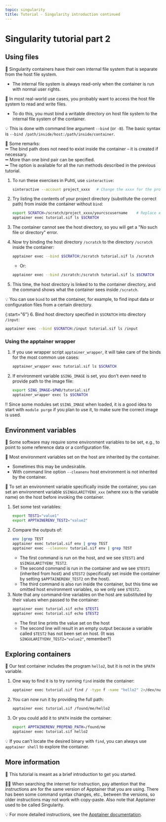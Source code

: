 ```yaml
---
topic: singularity
title: Tutorial - Singularity introduction continued
---
```


# Singularity tutorial part 2

## Using files
💬 Singularity containers have their own internal file system that is separate from the host file system. 
- The internal file system is always read-only when the container is run with normal user rights.

💭 In most real-world use cases, you probably want to access the host file system to read and write files. 
- To do this, you must bind a writable directory on host file system to the internal file system of the container. 

💡 This is done with command line argument `--bind` (or `-B`). The basic syntax is 
`--bind /path/inside/host:/path/inside/container`.

💭 Some remarks:  
➖ The bind path does not need to exist inside the container – it is created if necessary.  
➖ More than one bind pair can be specified.  
➖ The option is available for all the run methods described in the previous tutorial.  

1. To run these exercises in Puhti, use `sinteractive`:
    ```bash
    sinteractive --account project_xxxx   # Change the xxxx for the project number
    ```

2. Try listing the contents of your project directory (substitute the correct path) from inside the container without `bind`:
    ```bash
    export SCRATCH=/scratch/project_xxxx/yourcscusername    # Replace xxxx and yourcscusername
    apptainer exec tutorial.sif ls $SCRATCH
    ```
3. The container cannot see the host directory, so you will get a "No such file or directory" error.
4. Now try binding the host directory `/scratch` to the directory `/scratch` inside the container:
    ```bash
    apptainer exec --bind $SCRATCH:/scratch tutorial.sif ls /scratch
    ```
    - Or:
    ```bash
    apptainer exec --bind /scratch:/scratch tutorial.sif ls $SCRATCH
    ```
5. This time, the host directory is linked to to the container directory, and the command shows what the container sees inside `/scratch`.

💡 You can use `bind` to set the container, for example, to find input data or configuration files from a certain directory.

{:start="6"}
6. Bind host directory specified in `$SCRATCH` into directory `/input`:
```bash
apptainer exec --bind $SCRATCH:/input tutorial.sif ls /input
```

### Using the apptainer wrapper
1. If you use wrapper script `apptainer_wrapper`, it will take care of the binds for the most common use cases:
    ```bash
    apptainer_wrapper exec tutorial.sif ls $SCRATCH
    ```
2. If environment variable `$SING_IMAGE` is set, you don't even need to provide path to the image file:
    ```bash
    export SING_IMAGE=$PWD/tutorial.sif
    apptainer_wrapper exec ls $SCRATCH
    ```

‼️ Since some modules set `$SING_IMAGE` when loaded, it is a good idea to start with `module purge` if you plan to use it, to make sure the correct image is used.

## Environment variables
💬 Some software may require some environment variables to be set, e.g., to point to some reference data or a configuration file.

💬 Most environment variables set on the host are inherited by the container. 
- Sometimes this may be undesirable. 
- With command line option `--cleanenv` host environment is not inherited by the container.

💬 To set an environment variable specifically inside the container, you can set an environment variable `$SINGULARITYENV_xxx` (where xxx is the variable name) on the host before invoking the container.

1. Set some test variables:
    ```bash
    export TEST1="value1"
    export APPTAINERENV_TEST2="value2"
    ```
2. Compare the outputs of:
    ```bash
    env |grep TEST
    apptainer exec tutorial.sif env | grep TEST
    apptainer exec --cleanenv tutorial.sif env | grep TEST
    ```
    - The first command is run on the host, and we see `$TEST1` and `$SINGULARITYENV_TEST2`. 
    - The second command is run in the container and we see `$TEST1` (inherited from host) and `$TEST2` (specifically set inside the container by setting `$APPTAINERENV_TEST2` on the host). 
    - The third command is also run  inside the container, but this time we omitted host environment variables, so we only see `$TEST2`.
3. Note that any command-line variables on the host are substituted by their values when passed to the container:
    ```bash
    apptainer exec tutorial.sif echo $TEST1
    apptainer exec tutorial.sif echo $TEST2
    ```
    - The first line prints the value set on the host
    - The second line will result in an empty output because a variable called `$TEST2` has not been set on host. (It was `SINGULARITYENV_TEST2="value2"`, remember?)

## Exploring containers

💬 Our test container includes the program `hello2`, but it is not in the `$PATH` variable. 

1. One way to find it is to try running `find` inside the container:
    ```bash
    apptainer exec tutorial.sif find / -type f -name "hello2" 2>/dev/null
    ```
2. You can now run it by providing the full path:
    ```bash
    apptainer exec tutorial.sif /found/me/hello2
    ```
3. Or you could add it to `$PATH` inside the container:
    ```bash
    export APPTAINERENV_PREPEND_PATH=/found/me
    apptainer exec tutorial.sif hello2
    ```

💡 If you can't locate the desired binary with `find`, you can always use `apptainer shell` to explore the container.

## More information

💬 This tutorial is meant as a brief introduction to get you started.

☝🏻 When searching the internet for instruction, pay attention that the instructions are for the same version of Apptainer that you are using. There has been some command syntax changes, etc., between the versions, so older instructions may not work with copy-paste. Also note that Apptainer used to be called Singularity.

💡 For more detailed instructions, see the [Apptainer documentation](https://apptainer.org/docs/user/latest/).
